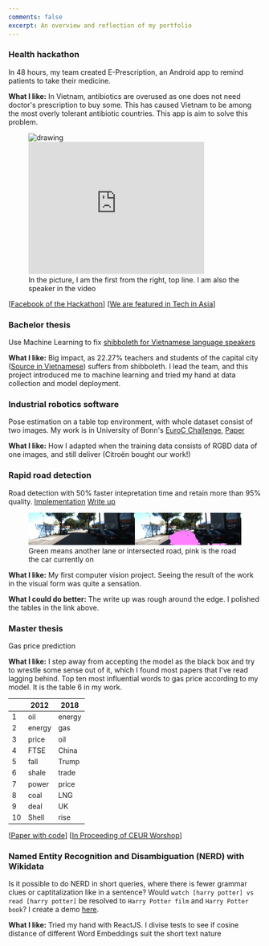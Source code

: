 ```yaml
---
comments: false
excerpt: An overview and reflection of my portfolio
---
```

### Health hackathon
In 48 hours, my team created E-Prescription, an Android app to remind patients to take their medicine. 

**What I like:** In Vietnam, antibiotics are overused as one does not need doctor's prescription to buy some. This has caused Vietnam to be among the most overly tolerant antibiotic countries. This app is aim to solve this problem.

<p align="center" float="left">
<figure>
<img align="left" src="https://cdn.techinasia.com/wp-content/uploads/2013/11/jv-hacking-fest-vietnam-saigon-720x540.jpg" alt="drawing" width="350"/>
  <iframe width="350" height="263" src="https://www.youtube-nocookie.com/embed/2OjyYhaLu5w?start=13" frameborder="0" allow="accelerometer; autoplay; clipboard-write; encrypted-media; gyroscope; picture-in-picture" allowfullscreen></iframe>
<figcaption>In the picture, I am the first from the right, top line. I am also the speaker in the video</figcaption>
 </figure>
</p>

[[Facebook of the Hackathon](https://www.facebook.com/jvhackingfest/?fref=nf)] [[We are featured in Tech in Asia](https://www.techinasia.com/jv-hacking-fest-healthcare-hackathon-vietnam)]


### Bachelor thesis
Use Machine Learning to fix [shibboleth for Vietnamese language speakers](https://en.wikipedia.org/wiki/Vietnamese_phonology#Initial_consonants)

**What I like:** Big impact, as 22.27% teachers and students of the capital city ([Source in Vietnamese](https://kenhtuyensinh.vn/gan-47000-giao-vien-va-hoc-sinh-noi-ngong)) suffers from shibboleth. I lead the team, and this project introduced me to machine learning and tried my hand at data collection and model deployment.

### Industrial robotics software
Pose estimation on a table top environment, with whole dataset consist of two images. My work is in University of Bonn's [EuroC Challenge](https://web.archive.org/web/20191204203324/http://www.euroc-project.eu/index.php?id=nimbro_manufacturing), [Paper](\href{https://arxiv.org/abs/2001.04134)

**What I like:** How I adapted when the training data consists of RGBD data of one images, and still deliver (Citroën bought our work!)

### Rapid road detection
Road detection with 50% faster intepretation time and retain more than 95% quality. [Implementation](https://github.com/minhtriet/clockwork-kitti) [Write up](arxiv)

<p align="center">
  <figure>
  <img src="/assets/segmented.gif"/>
     <figcaption>Green means another lane or intersected road, pink is the road the car currently on</figcaption>
 </figure>
</p>

**What I like:** My first computer vision project. Seeing the result of the work in the visual form was quite a sensation.

**What I could do better:** The write up was rough around the edge. I polished the tables in the link above.


### Master thesis
Gas price prediction

**What I like:** I step away from accepting the model as the black box and try to wrestle some sense out of it, which I found most papers that I've read lagging behind. Top ten most influential words to gas price according to my model. It is the table 6 in my work.

<div align="center">
 
<table>
<thead>
<tr>
<th></th>
<th>2012</th>
<th>2018</th>
</tr>
</thead>
<tbody>
<tr>
<td>1</td>
<td>oil</td>
<td>energy</td>
</tr>
<tr>
<td>2</td>
<td>energy</td>
<td>gas</td>
</tr>
<tr>
<td>3</td>
<td>price</td>
<td>oil</td>
</tr>
<tr>
<td>4</td>
<td>FTSE</td>
<td>China</td>
</tr>
<tr>
<td>5</td>
<td>fall</td>
<td>Trump</td>
</tr>
<tr>
<td>6</td>
<td>shale</td>
<td>trade</td>
</tr>
<tr>
<td>7</td>
<td>power</td>
<td>price</td>
</tr>
<tr>
<td>8</td>
<td>coal</td>
<td>LNG</td>
</tr>
<tr>
<td>9</td>
<td>deal</td>
<td>UK</td>
</tr>
<tr>
<td>10</td>
<td>Shell</td>
<td>rise</td>
</tr>
</tbody>
</table>

</div>

[[Paper with code](https://paperswithcode.com/paper/open-domain-event-extraction-and-embedding)] [[In Proceeding of CEUR Worshop](http://ceur-ws.org/Vol-2611/paper2.pdf)]

### Named Entity Recognition and Disambiguation (NERD) with Wikidata
Is it possible to do NERD in short queries, where there is fewer grammar clues or captitalization like in a sentence? 
Would `watch [harry potter] vs read [harry potter]` be resolved to `Harry Potter film` and `Harry Potter book`?
I create a demo [here](http://54.91.75.203/).

**What I like:** Tried my hand with ReactJS. I divise tests to see if cosine distance of different Word Embeddings suit the short text nature
